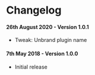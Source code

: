 # Changelog

#### 26th August 2020 - Version 1.0.1

-   Tweak: Unbrand plugin name

#### 7th May 2018 - Version 1.0.0

-   Initial release
